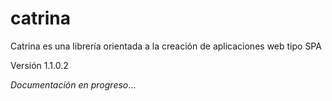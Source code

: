 # catrina
Catrina es una librería orientada a la creación de aplicaciones web tipo SPA

Versión 1.1.0.2

*Documentación en progreso*...
